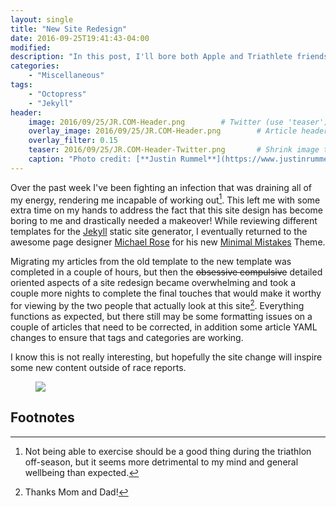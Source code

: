 ```yaml
---
layout: single
title: "New Site Redesign"
date: 2016-09-25T19:41:43-04:00
modified:
description: "In this post, I'll bore both Apple and Triathlete friends and announce my site redesign." 	# For Twitter, not the Title
categories:
    - "Miscellaneous"
tags:
    - "Octopress"
    - "Jekyll"
header:
    image: 2016/09/25/JR.COM-Header.png		   # Twitter (use 'teaser')
    overlay_image: 2016/09/25/JR.COM-Header.png		   # Article header at 2048x768
    overlay_filter: 0.15
    teaser: 2016/09/25/JR.COM-Header-Twitter.png 	   # Shrink image to 575 width
    caption: "Photo credit: [**Justin Rummel**](https://www.justinrummel.com)"
---
```

Over the past week I've been fighting an infection that was draining all of my energy, rendering me incapable of working out[^1].  This left me with some extra time on my hands to address the fact that this site design has become boring to me and drastically needed a makeover!  While reviewing different templates for the [Jekyll][jekyll] static site generator, I eventually returned to the awesome page designer [Michael Rose][mmistakes] for his new [Minimal Mistakes][mm] Theme.

Migrating my articles from the old template to the new template was completed in a couple of hours, but then the <strike>obsessive compulsive</strike> detailed oriented aspects of a site redesign became overwhelming and took a couple more nights to complete the final touches that would make it worthy for viewing by the two people that actually look at this site[^2].  Everything functions as expected, but there still may be some formatting issues on a couple of articles that need to be corrected, in addition some article YAML changes to ensure that tags and categories are working.

I know this is not really interesting, but hopefully the site change will inspire some new content outside of race reports.

<figure>
<a href="{{ site.url }}/images/2016/09/25/JR.COM-OG.png"><img src="{{ site.url }}/images/2016/09/25/JR.COM-OG.png" /></a>
</figure>

[jekyll]: https://jekyllrb.com/docs/home/
[mmistakes]: https://mademistakes.com
[mm]: https://mademistakes.com/work/minimal-mistakes-jekyll-theme/

Footnotes
---

[^1]: Not being able to exercise should be a good thing during the triathlon off-season, but it seems more detrimental to my mind and general wellbeing than expected.
[^2]: Thanks Mom and Dad!